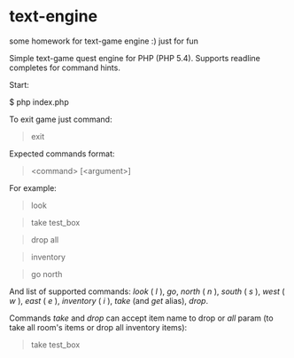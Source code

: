 text-engine
===========

some homework for text-game engine :) just for fun

Simple text-game quest engine for PHP (PHP 5.4).
Supports readline completes for command hints.

Start:

  $ php index.php
  
To exit game just command:

  > exit


Expected commands format:

  > &lt;command&gt; [&lt;argument&gt;]

For example:

  > look

  > take test_box

  > drop all

  > inventory

  > go north
  

And list of supported commands:
 _look_ ( _l_ ), _go_, _north_ ( _n_ ), _south_ ( _s_ ), _west_ ( _w_ ), _east_ ( _e_ ), _inventory_ ( _i_ ), _take_ (and _get_ alias), _drop_.
 
Commands _take_ and _drop_ can accept item name to drop or _all_ param (to take all room's items or drop all inventory items):

  > take test_box
